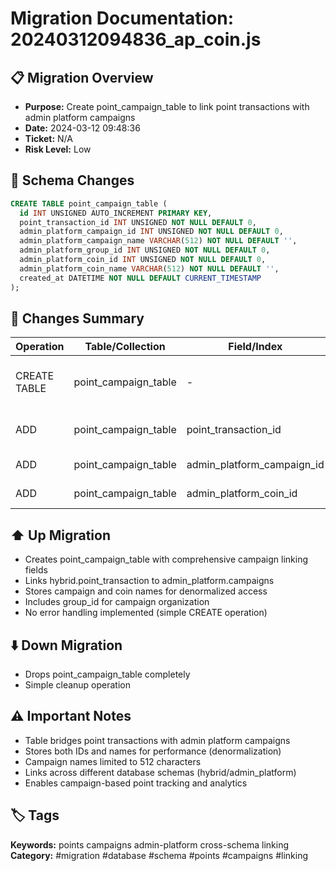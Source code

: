 # Migration Documentation: 20240312094836_ap_coin.js

## 📋 Migration Overview
- **Purpose:** Create point_campaign_table to link point transactions with admin platform campaigns
- **Date:** 2024-03-12 09:48:36
- **Ticket:** N/A
- **Risk Level:** Low

## 🔧 Schema Changes
```sql
CREATE TABLE point_campaign_table (
  id INT UNSIGNED AUTO_INCREMENT PRIMARY KEY,
  point_transaction_id INT UNSIGNED NOT NULL DEFAULT 0,
  admin_platform_campaign_id INT UNSIGNED NOT NULL DEFAULT 0,
  admin_platform_campaign_name VARCHAR(512) NOT NULL DEFAULT '',
  admin_platform_group_id INT UNSIGNED NOT NULL DEFAULT 0,
  admin_platform_coin_id INT UNSIGNED NOT NULL DEFAULT 0,
  admin_platform_coin_name VARCHAR(512) NOT NULL DEFAULT '',
  created_at DATETIME NOT NULL DEFAULT CURRENT_TIMESTAMP
);
```

## 📝 Changes Summary
| Operation | Table/Collection | Field/Index | Description |
|-----------|-----------------|-------------|-------------|
| CREATE TABLE | point_campaign_table | - | Links point transactions to campaigns |
| ADD | point_campaign_table | point_transaction_id | Reference to point transaction |
| ADD | point_campaign_table | admin_platform_campaign_id | Campaign identifier |
| ADD | point_campaign_table | admin_platform_coin_id | Coin type identifier |

## ⬆️ Up Migration
- Creates point_campaign_table with comprehensive campaign linking fields
- Links hybrid.point_transaction to admin_platform.campaigns
- Stores campaign and coin names for denormalized access
- Includes group_id for campaign organization
- No error handling implemented (simple CREATE operation)

## ⬇️ Down Migration
- Drops point_campaign_table completely
- Simple cleanup operation

## ⚠️ Important Notes
- Table bridges point transactions with admin platform campaigns
- Stores both IDs and names for performance (denormalization)
- Campaign names limited to 512 characters
- Links across different database schemas (hybrid/admin_platform)
- Enables campaign-based point tracking and analytics

## 🏷️ Tags
**Keywords:** points campaigns admin-platform cross-schema linking
**Category:** #migration #database #schema #points #campaigns #linking
